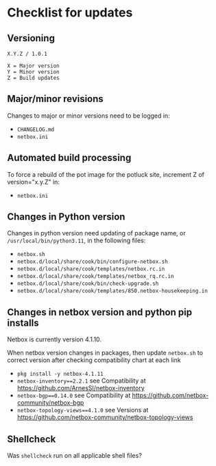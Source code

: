 # Checklist for updates

## Versioning
```
X.Y.Z / 1.0.1

X = Major version
Y = Minor version
Z = Build updates
```

## Major/minor revisions
Changes to major or minor versions need to be logged in:
* `CHANGELOG.md`
* `netbox.ini`

## Automated build processing
To force a rebuild of the pot image for the potluck site, increment Z of version="x.y.Z" in:
* `netbox.ini`

## Changes in Python version
Changes in python version need updating of package name, or `/usr/local/bin/python3.11`, in the following files:
* `netbox.sh`
* `netbox.d/local/share/cook/bin/configure-netbox.sh`
* `netbox.d/local/share/cook/templates/netbox.rc.in`
* `netbox.d/local/share/cook/templates/netbox_rq.rc.in`
* `netbox.d/local/share/cook/bin/check-upgrade.sh`
* `netbox.d/local/share/cook/templates/850.netbox-housekeeping.in`

## Changes in netbox version and python pip installs
Netbox is currently version 4.1.10.

When netbox version changes in packages, then update `netbox.sh` to correct version after checking compatibility chart at each link
* `pkg install -y netbox-4.1.11`
* `netbox-inventory==2.2.1` see Compatibility at https://github.com/ArnesSI/netbox-inventory
* `netbox-bgp==0.14.0` see Compatibility at https://github.com/netbox-community/netbox-bgp
* `netbox-topology-views==4.1.0` see Versions at https://github.com/netbox-community/netbox-topology-views

## Shellcheck
Was `shellcheck` run on all applicable shell files?
